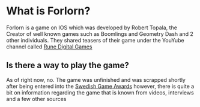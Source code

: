 # What is Forlorn?

Forlorn is a game on IOS which was developed by Robert Topala, the Creator of well known games such as Boomlings and Geometry Dash and 2 other individuals. They shared teasers of their game under the YouYube channel called [Rune Digital Games](https://www.youtube.com/channel/UCDi6Bibo-8B32Q_cuEvWQJQ)

## Is there a way to play the game?

As of right now, no. The game was unfinished and was scrapped shortly after being entered into the [Swedish Game Awards](https://www.gameawards.se/) however, there is quite a bit on information regarding the game that is known from videos, interviews and a few other sources
